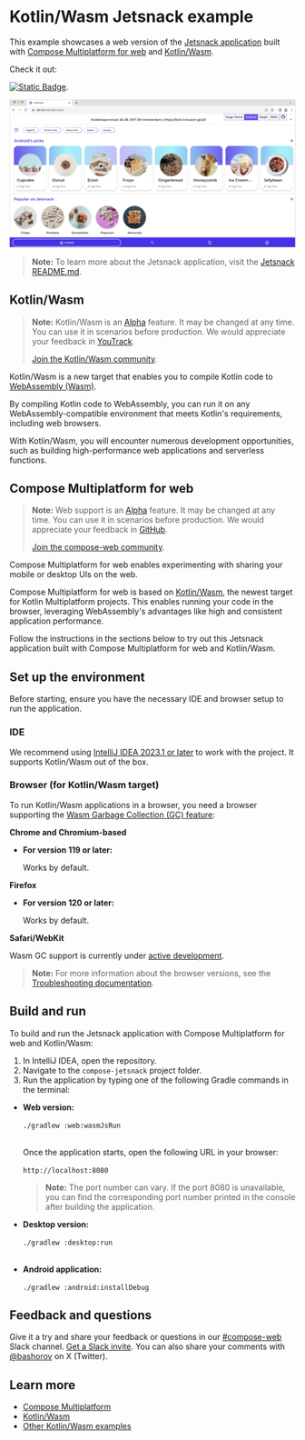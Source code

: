 # Kotlin/Wasm Jetsnack example

This example showcases a web version of the [Jetsnack application](https://github.com/android/compose-samples/tree/main/Jetsnack) built with [Compose Multiplatform for web](#compose-multiplatform-for-web) and [Kotlin/Wasm](#kotlinwasm).

Check it out:

[![Static Badge](https://img.shields.io/badge/online%20demo%20%F0%9F%9A%80-6b57ff?style=for-the-badge)](https://zal.im/wasm/jetsnack).

![](screenshots/jetsnack.png)

> **Note:**
> To learn more about the Jetsnack application, visit the [Jetsnack README.md](https://github.com/android/compose-samples/tree/main/Jetsnack).

## Kotlin/Wasm

> **Note:**
> Kotlin/Wasm is an [Alpha](https://kotlinlang.org/docs/components-stability.html) feature. It may be changed at any time. You can use it in scenarios before production.
> We would appreciate your feedback in [YouTrack](https://youtrack.jetbrains.com/issue/KT-56492).
> 
> [Join the Kotlin/Wasm community](https://slack-chats.kotlinlang.org/c/webassembly).

Kotlin/Wasm is a new target that enables you to compile Kotlin code to [WebAssembly (Wasm)](https://webassembly.org/). 

By compiling Kotlin code to WebAssembly, you can run it on any WebAssembly-compatible environment that meets Kotlin's requirements, including web browsers.

With Kotlin/Wasm, you will encounter numerous development opportunities, such as building high-performance web applications and serverless functions.

## Compose Multiplatform for web

> **Note:**
> Web support is an [Alpha](https://kotlinlang.org/docs/components-stability.html) feature. It may be changed at any time. 
> You can use it in scenarios before production.
> We would appreciate your feedback in [GitHub](https://github.com/JetBrains/compose-multiplatform/issues).
>
> [Join the compose-web community](https://slack-chats.kotlinlang.org/c/compose-web).

Compose Multiplatform for web enables experimenting with sharing your mobile or desktop UIs on the web.

Compose Multiplatform for web is based on [Kotlin/Wasm](https://kotl.in/wasm), the newest target for Kotlin Multiplatform projects.
This enables running your code in the browser, leveraging WebAssembly's advantages like high and consistent application performance.

Follow the instructions in the sections below to try out this Jetsnack application built with Compose Multiplatform for web and Kotlin/Wasm.

## Set up the environment

Before starting, ensure you have the necessary IDE and browser setup to run the application.

### IDE

We recommend using [IntelliJ IDEA 2023.1 or later](https://www.jetbrains.com/idea/) to work with the project.
It supports Kotlin/Wasm out of the box.

### Browser (for Kotlin/Wasm target)

To run Kotlin/Wasm applications in a browser, you need a browser supporting the [Wasm Garbage Collection (GC) feature](https://github.com/WebAssembly/gc):

**Chrome and Chromium-based**

* **For version 119 or later:**

  Works by default.

**Firefox**

* **For version 120 or later:**

  Works by default.

**Safari/WebKit**

Wasm GC support is currently under
[active development](https://bugs.webkit.org/show_bug.cgi?id=247394).

> **Note:**
> For more information about the browser versions, see the [Troubleshooting documentation](https://kotl.in/wasm_help/).

## Build and run

To build and run the Jetsnack application with Compose Multiplatform for web and Kotlin/Wasm:

1. In IntelliJ IDEA, open the repository.
2. Navigate to the `compose-jetsnack` project folder.
3. Run the application by typing one of the following Gradle commands in the terminal:

* **Web version:**

  `./gradlew :web:wasmJsRun`
  <br>&nbsp;<br>

  Once the application starts, open the following URL in your browser: 

  `http://localhost:8080`

  > **Note:**
  > The port number can vary. If the port 8080 is unavailable, you can find the corresponding port number printed in the console
  > after building the application.

* **Desktop version:**

  `./gradlew :desktop:run`
  <br>&nbsp;<br>

* **Android application:**

   `./gradlew :android:installDebug`

## Feedback and questions

Give it a try and share your feedback or questions in our [#compose-web](https://slack-chats.kotlinlang.org/c/compose-web) Slack channel.
[Get a Slack invite](https://surveys.jetbrains.com/s3/kotlin-slack-sign-up).
You can also share your comments with [@bashorov](https://twitter.com/bashorov) on X (Twitter).

## Learn more

* [Compose Multiplatform](https://github.com/JetBrains/compose-multiplatform/#compose-multiplatform)
* [Kotlin/Wasm](https://kotl.in/wasm/)
* [Other Kotlin/Wasm examples](https://github.com/Kotlin/kotlin-wasm-examples/tree/main)

